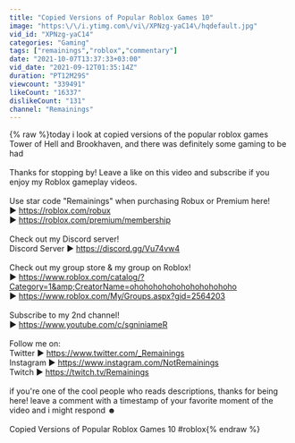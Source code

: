 ```yaml
---
title: "Copied Versions of Popular Roblox Games 10"
image: "https:\/\/i.ytimg.com\/vi\/XPNzg-yaC14\/hqdefault.jpg"
vid_id: "XPNzg-yaC14"
categories: "Gaming"
tags: ["remainings","roblox","commentary"]
date: "2021-10-07T13:37:33+03:00"
vid_date: "2021-09-12T01:35:14Z"
duration: "PT12M29S"
viewcount: "339491"
likeCount: "16337"
dislikeCount: "131"
channel: "Remainings"
---
```

{% raw %}today i look at copied versions of the popular roblox games Tower of Hell and Brookhaven, and there was definitely some gaming to be had<br /><br />Thanks for stopping by! Leave a like on this video and subscribe if you enjoy my Roblox gameplay videos.<br /><br />Use star code &quot;Remainings&quot; when purchasing Robux or Premium here!<br />   ▶︎ <a rel="nofollow" target="blank" href="https://roblox.com/robux">https://roblox.com/robux</a><br />   ▶︎ <a rel="nofollow" target="blank" href="https://roblox.com/premium/membership">https://roblox.com/premium/membership</a> <br /><br />Check out my Discord server!<br />   Discord Server ▶︎ <a rel="nofollow" target="blank" href="https://discord.gg/Vu74vw4">https://discord.gg/Vu74vw4</a><br /><br />Check out my group store &amp; my group on Roblox! <br />   ▶︎ <a rel="nofollow" target="blank" href="https://www.roblox.com/catalog/?Category=1&amp;CreatorName=ohohohohohohohohohohoho">https://www.roblox.com/catalog/?Category=1&amp;CreatorName=ohohohohohohohohohohoho</a><br />   ▶︎ <a rel="nofollow" target="blank" href="https://www.roblox.com/My/Groups.aspx?gid=2564203">https://www.roblox.com/My/Groups.aspx?gid=2564203</a><br /><br />Subscribe to my 2nd channel!<br />   ▶︎ <a rel="nofollow" target="blank" href="https://www.youtube.com/c/sgniniameR">https://www.youtube.com/c/sgniniameR</a><br /><br />Follow me on:<br />   Twitter ▶︎ <a rel="nofollow" target="blank" href="https://www.twitter.com/_Remainings">https://www.twitter.com/_Remainings</a><br />   Instagram ▶︎ <a rel="nofollow" target="blank" href="https://www.instagram.com/NotRemainings">https://www.instagram.com/NotRemainings</a><br />   Twitch ▶︎ <a rel="nofollow" target="blank" href="https://twitch.tv/Remainings">https://twitch.tv/Remainings</a><br /><br />if you're one of the cool people who reads descriptions, thanks for being here!  leave a comment with a timestamp of your favorite moment of the video and i might respond ☻<br /><br />Copied Versions of Popular Roblox Games 10 #roblox{% endraw %}
